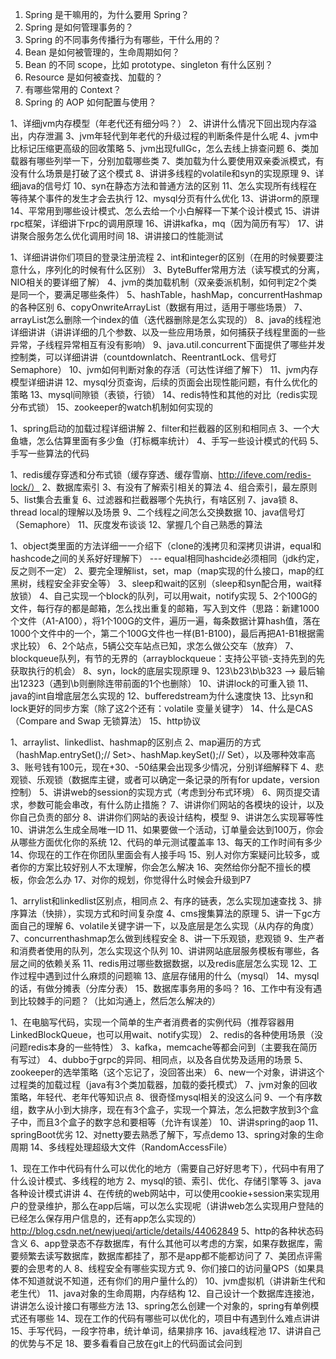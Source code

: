 1. Spring 是干嘛用的，为什么要用 Spring？
2. Spring 是如何管理事务的？
3. Spring 的不同事务传播行为有哪些，干什么用的？
4. Bean 是如何被管理的，生命周期如何？
5. Bean 的不同 scope，比如 prototype、singleton 有什么区别？
6. Resource 是如何被查找、加载的？
7. 有哪些常用的 Context？
8. Spring 的 AOP 如何配置与使用？


1、详细jvm内存模型（年老代还有细分吗？）
2、讲讲什么情况下回出现内存溢出，内存泄漏
3、jvm年轻代到年老代的升级过程的判断条件是什么呢
4、jvm中比标记压缩更高级的回收策略
5、jvm出现fullGc，怎么去线上排查问题
6、类加载器有哪些列举一下，分别加载哪些类
7、类加载为什么要使用双亲委派模式，有没有什么场景是打破了这个模式
8、讲讲多线程的volatile和syn的实现原理
9、详细java的信号灯
10、syn在静态方法和普通方法的区别
11、怎么实现所有线程在等待某个事件的发生才会去执行
12、mysql分页有什么优化
13、讲讲orm的原理
14、平常用到哪些设计模式、怎么去给一个小白解释一下某个设计模式
15、讲讲rpc框架，详细讲下rpc的调用原理
16、讲讲kafka，mq（因为简历有写）
17、讲讲聚合服务怎么优化调用时间
18、讲讲接口的性能测试


1、详细讲讲你们项目的登录注册流程
2、int和integer的区别（在用的时候要要注意什么，序列化的时候有什么区别）
3、ByteBuffer常用方法（读写模式的分离，NIO相关的要详细了解）
4、jvm的类加载机制（双亲委派机制，如何判定2个类是同一个，要满足哪些条件）
5、hashTable，hashMap，concurrentHashmap的各种区别
6、copyOnwriteArrayList（数据有用过，适用于哪些场景）
7、arrayList怎么删除一个index的值（迭代器删除是怎么实现的）
8、java的线程池详细讲讲（讲讲详细的几个参数、以及一些应用场景，如何捕获子线程里面的一些异常，子线程异常相互有没有影响）
9、java.util.concurrent下面提供了哪些并发控制类，可以详细讲讲（countdownlatch、ReentrantLock、信号灯Semaphore）
10、jvm如何判断对象的存活（可达性详细了解下）
11、jvm内存模型详细讲讲
12、mysql分页查询，后续的页面会出现性能问题，有什么优化的策略
13、mysql间隙锁（表锁，行锁）
14、redis特性和其他的对比（redis实现分布式锁）
15、zookeeper的watch机制如何实现的


1、spring启动的加载过程详细讲解
2、filter和拦截器的区别和相同点
3、一个大鱼塘，怎么估算里面有多少鱼（打标概率统计）
4、手写一些设计模式的代码
5、手写一些算法的代码


1、redis缓存穿透和分布式锁（缓存穿透、缓存雪崩、http://ifeve.com/redis-lock/）
2、数据库索引
3、有没有了解索引相关的算法
4、组合索引，最左原则
5、list集合去重复
6、过滤器和拦截器哪个先执行，有啥区别
7、java锁
8、thread local的理解以及场景
9、二个线程之间怎么交换数据
10、java信号灯（Semaphore）
11、灰度发布谈谈
12、掌握几个自己熟悉的算法


1、object类里面的方法详细一一介绍下（clone的浅拷贝和深拷贝讲讲，equal和hashcode之间的关系好好理解下） --- equal相同hashcide必须相同（jdk约定，反之则不一定）
2、要完全理解list，set，map（map实现的什么接口，map的红黑树，线程安全非安全等）
3、sleep和wait的区别（sleep和syn配合用，wait释放锁）
4、自己实现一个block的队列，可以用wait，notify实现
5、2个100G的文件，每行存的都是邮箱，怎么找出重复的邮箱，写入到文件（思路：新建1000个文件（A1-A100），将1个100G的文件，遍历一遍，每条数据计算hash值，落在1000个文件中的一个，第二个100G文件也一样(B1-B100)，最后再把A1-B1根据需求比较）
6、2个站点，5辆公交车站点已知，求怎么做公交车（放弃）
7、blockqueue队列，有节的无界的（arrayblockqueue：支持公平锁-支持先到的先获取执行的机会）
8、syn，lock的底层实现原理
9、123\b23\b\b323 –> 最后输出12323（遇到\b则删除连带前面的1个也删除）
10、讲讲lock的可重入锁
11、java的int自增底层怎么实现的
12、bufferedstream为什么速度快
13、比syn和lock更好的同步方案（除了这2个还有：volatile 变量关键字）
14、什么是CAS（Compare and Swap 无锁算法）
15、http协议


1、arraylist、linkedlist、hashmap的区别点
2、map遍历的方式（hashMap.entrySet();// Set>、hashMap.keySet();// Set），以及哪种效率高
3、账号钱有100元，现在+30、-50结果会出现多少情况，分别详细解释下
4、悲观锁、乐观锁（数据库主键，或者可以确定一条记录的所有for update，version控制）
5、讲讲web的session的实现方式（考虑到分布式环境）
6、网页提交请求，参数可能会串改，有什么防止措施？
7、讲讲你们网站的各模块的设计，以及你自己负责的部分
8、讲讲你们网站的表设计结构，模型
9、讲讲怎么实现幂等性
10、讲讲怎么生成全局唯一ID
11、如果要做一个活动，订单量会达到100万，你会从哪些方面优化你的系统
12、代码的单元测试覆盖率
13、每天的工作时间有多少
14、你现在的工作在你团队里面会有人接手吗
15、别人对你方案疑问比较多，或者你的方案比较好别人不太理解，你会怎么解决
16、突然给你分配不擅长的模板，你会怎么办
17、对你的规划，你觉得什么时候会升级到P7


1、arrylist和linkedlist区别点，相同点
2、有序的链表，怎么实现加速查找
3、排序算法（快排），实现方式和时间复杂度
4、cms搜集算法的原理
5、讲一下gc方面自己的理解
6、volatile关键字讲一下，以及底层是怎么实现（从内存的角度）
7、concurrenthashmap怎么做到线程安全
8、讲一下乐观锁，悲观锁
9、生产者和消费者使用的队列，怎么实现这个队列
10、讲讲网站底层服务模板有哪些，各层之间的依赖关系
11、redis用过哪些数据数据，以及redis底层怎么实现
12、工作过程中遇到过什么麻烦的问题嘛
13、底层存储用的什么（mysql）
14、mysql的话，有做分摊表（分库分表）
15、数据库事务用的多吗？
16、工作中有没有遇到比较棘手的问题？（比如沟通上，然后怎么解决的）


1、在电脑写代码，实现一个简单的生产者消费者的实例代码（推荐容器用LinkedBlockQueue，也可以用wait、notify实现）
2、redis的各种使用场景（没问题redis本身的一些特性）
3、kafka，memcache等都会问到（主要我在简历有写过）
4、dubbo于grpc的异同、相同点，以及各自优势及适用的场景
5、zookeeper的选举策略（这个忘记了，没回答出来）
6、new一个对象，讲讲这个过程类的加载过程（java有3个类加载器，加载的委托模式）
7、jvm对象的回收策略，年轻代、老年代等知识点
8、很奇怪mysql相关的没这么问
9、一个有序数组，数字从小到大排序，现在有3个盒子，实现一个算法，怎么把数字放到3个盒子中，而且3个盒子的数字总和要相等（允许有误差）
10、讲讲spring的aop
11、springBoot优劣
12、对netty要去熟悉了解下，写点demo
13、spring对象的生命周期
14、多线程处理超级大文件（RandomAccessFile）


1、现在工作中代码有什么可以优化的地方（需要自己好好思考下），代码中有用了什么设计模式、多线程的地方
2、mysql的锁、索引、优化、存储引擎等
3、java各种设计模式讲讲
4、在传统的web网站中，可以使用cookie+session来实现用户的登录维护，那么在app后端，可以怎么实现呢（讲讲web怎么实现用户登陆的已经怎么保存用户信息的，还有app怎么实现的）
http://blog.csdn.net/newjueqi/article/details/44062849
5、http的各种状态码含义
6、app登录态不存数据库，有什么其他可以考虑的方案，如果存数据库，需要频繁去读写数据库，数据库都挂了，那不是app都不能都访问了
7、美团点评需要的会思考的人
8、线程安全有哪些实现方式
9、你们接口的访问量QPS（如果具体不知道就说不知道，还有你们的用户量什么的）
10、jvm虚拟机（讲讲新生代和老生代）
11、java对象的生命周期，内存结构
12、自己设计一个数据库连接池，讲讲怎么设计接口有哪些方法
13、spring怎么创建一个对象的，spring有单例模式还有哪些
14、现在工作的代码有哪些可以优化的，项目中有遇到什么难点讲讲
15、手写代码，一段字符串，统计单词，结果排序
16、java线程池
17、讲讲自己的优势与不足
18、要多看看自己放在git上的代码面试会问到
